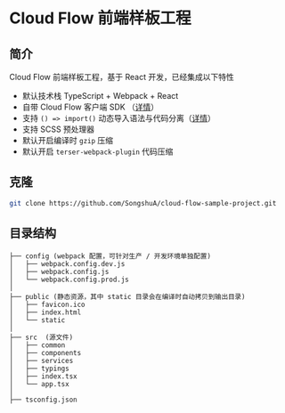 # Cloud Flow 前端样板工程


## 简介

Cloud Flow 前端样板工程，基于 React 开发，已经集成以下特性

- 默认技术栈 TypeScript + Webpack + React
- 自带 Cloud Flow 客户端 SDK （[详情](https://github.com/cloudflow-repo/cloud-flow-sdk)）
- 支持 `() => import()` 动态导入语法与代码分离（[详情](https://www.webpackjs.com/guides/code-splitting/#%E5%8A%A8%E6%80%81%E5%AF%BC%E5%85%A5-dynamic-imports-)）
- 支持 SCSS 预处理器
- 默认开启编译时 `gzip` 压缩
- 默认开启 `terser-webpack-plugin` 代码压缩


## 克隆

```sh
git clone https://github.com/SongshuA/cloud-flow-sample-project.git
```


## 目录结构

```
├── config (webpack 配置，可针对生产 / 开发环境单独配置)
│   ├── webpack.config.dev.js
│   ├── webpack.config.js
│   └── webpack.config.prod.js
│
├── public (静态资源，其中 static 目录会在编译时自动拷贝到输出目录)
│   ├── favicon.ico
│   ├── index.html
│   └── static
│
├── src  (源文件)
│   ├── common
│   ├── components
│   ├── services
│   ├── typings
│   ├── index.tsx
│   └── app.tsx
│
├── tsconfig.json
```